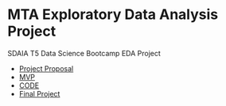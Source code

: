 
# MTA Exploratory Data Analysis Project

SDAIA T5 Data Science Bootcamp EDA Project

* [Project Proposal](Proposal.md)
* [MVP](MVP.md)
* [CODE](CODE.jypter)
* [Final Project](Writeup.md)
